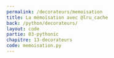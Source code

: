 ```yaml
---
permalink: /decorateurs/memoisation
title: La mémoïsation avec @lru_cache
back: /python/decorateurs/
layout: code
partie: 03-pythonic
chapitre: 13-decorateurs
code: memoisation.py
---
```


